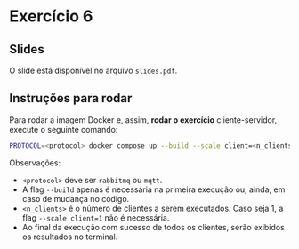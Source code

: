 # Exercício 6

## Slides

O slide está disponível no arquivo `slides.pdf`.

## Instruções para rodar

Para rodar a imagem Docker e, assim, **rodar o exercício** cliente-servidor, execute o seguinte comando:

```bash
PROTOCOL=<protocol> docker compose up --build --scale client=<n_clients>
```

Observações:

- `<protocol>` deve ser `rabbitmq` ou `mqtt`.
- A flag `--build` apenas é necessária na primeira execução ou, ainda, em caso de mudança no código.
- `<n_clients>` é o número de clientes a serem executados. Caso seja 1, a flag `--scale client=1` não é necessária.
- Ao final da execução com sucesso de todos os clientes, serão exibidos os resultados no terminal.